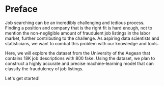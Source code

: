 # Preface

Job searching can be an incredibly challenging and tedious process. Finding a position and company that is the right fit is hard enough, not to mention the non-negligible amount of fraudulent job listings in the labor market, further contributing to the challenge. As aspiring data scientists and statisticians, we want to combat this problem with our knowledge and tools. 

Here, we will explore the dataset from the University of the Aegean that contains 18K job descriptions with 800 fake. Using the dataset, we plan to construct a highly accurate and precise machine-learning model that can classify the fraudulency of job listings.

Let's get started!

